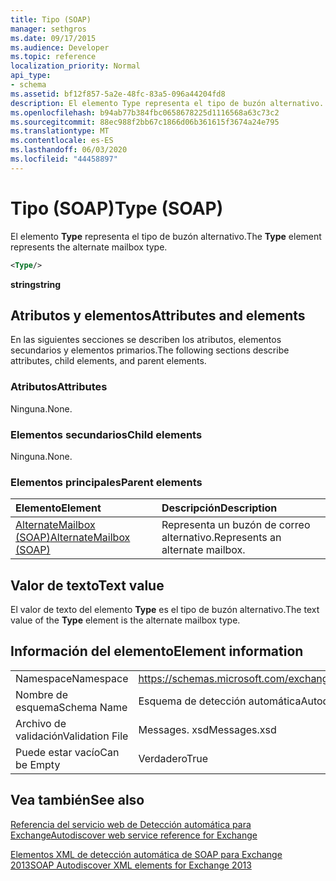 ```yaml
---
title: Tipo (SOAP)
manager: sethgros
ms.date: 09/17/2015
ms.audience: Developer
ms.topic: reference
localization_priority: Normal
api_type:
- schema
ms.assetid: bf12f857-5a2e-48fc-83a5-096a44204fd8
description: El elemento Type representa el tipo de buzón alternativo.
ms.openlocfilehash: b94ab77b384fbc0658678225d1116568a63c73c2
ms.sourcegitcommit: 88ec988f2bb67c1866d06b361615f3674a24e795
ms.translationtype: MT
ms.contentlocale: es-ES
ms.lasthandoff: 06/03/2020
ms.locfileid: "44458897"
---
```

# <a name="type-soap"></a><span data-ttu-id="4fcad-103">Tipo (SOAP)</span><span class="sxs-lookup"><span data-stu-id="4fcad-103">Type (SOAP)</span></span>

<span data-ttu-id="4fcad-104">El elemento **Type** representa el tipo de buzón alternativo.</span><span class="sxs-lookup"><span data-stu-id="4fcad-104">The **Type** element represents the alternate mailbox type.</span></span> 
  
```XML
<Type/>
```

 <span data-ttu-id="4fcad-105">**string**</span><span class="sxs-lookup"><span data-stu-id="4fcad-105">**string**</span></span>
## <a name="attributes-and-elements"></a><span data-ttu-id="4fcad-106">Atributos y elementos</span><span class="sxs-lookup"><span data-stu-id="4fcad-106">Attributes and elements</span></span>

<span data-ttu-id="4fcad-107">En las siguientes secciones se describen los atributos, elementos secundarios y elementos primarios.</span><span class="sxs-lookup"><span data-stu-id="4fcad-107">The following sections describe attributes, child elements, and parent elements.</span></span>
  
### <a name="attributes"></a><span data-ttu-id="4fcad-108">Atributos</span><span class="sxs-lookup"><span data-stu-id="4fcad-108">Attributes</span></span>

<span data-ttu-id="4fcad-109">Ninguna.</span><span class="sxs-lookup"><span data-stu-id="4fcad-109">None.</span></span>
  
### <a name="child-elements"></a><span data-ttu-id="4fcad-110">Elementos secundarios</span><span class="sxs-lookup"><span data-stu-id="4fcad-110">Child elements</span></span>

<span data-ttu-id="4fcad-111">Ninguna.</span><span class="sxs-lookup"><span data-stu-id="4fcad-111">None.</span></span>
  
### <a name="parent-elements"></a><span data-ttu-id="4fcad-112">Elementos principales</span><span class="sxs-lookup"><span data-stu-id="4fcad-112">Parent elements</span></span>

|<span data-ttu-id="4fcad-113">**Elemento**</span><span class="sxs-lookup"><span data-stu-id="4fcad-113">**Element**</span></span>|<span data-ttu-id="4fcad-114">**Descripción**</span><span class="sxs-lookup"><span data-stu-id="4fcad-114">**Description**</span></span>|
|:-----|:-----|
|[<span data-ttu-id="4fcad-115">AlternateMailbox (SOAP)</span><span class="sxs-lookup"><span data-stu-id="4fcad-115">AlternateMailbox (SOAP)</span></span>](alternatemailbox-soap.md) <br/> |<span data-ttu-id="4fcad-116">Representa un buzón de correo alternativo.</span><span class="sxs-lookup"><span data-stu-id="4fcad-116">Represents an alternate mailbox.</span></span>  <br/> |
   
## <a name="text-value"></a><span data-ttu-id="4fcad-117">Valor de texto</span><span class="sxs-lookup"><span data-stu-id="4fcad-117">Text value</span></span>

<span data-ttu-id="4fcad-118">El valor de texto del elemento **Type** es el tipo de buzón alternativo.</span><span class="sxs-lookup"><span data-stu-id="4fcad-118">The text value of the **Type** element is the alternate mailbox type.</span></span> 
  
## <a name="element-information"></a><span data-ttu-id="4fcad-119">Información del elemento</span><span class="sxs-lookup"><span data-stu-id="4fcad-119">Element information</span></span>

|||
|:-----|:-----|
|<span data-ttu-id="4fcad-120">Namespace</span><span class="sxs-lookup"><span data-stu-id="4fcad-120">Namespace</span></span>  <br/> |https://schemas.microsoft.com/exchange/2010/Autodiscover  <br/> |
|<span data-ttu-id="4fcad-121">Nombre de esquema</span><span class="sxs-lookup"><span data-stu-id="4fcad-121">Schema Name</span></span>  <br/> |<span data-ttu-id="4fcad-122">Esquema de detección automática</span><span class="sxs-lookup"><span data-stu-id="4fcad-122">Autodiscover schema</span></span>  <br/> |
|<span data-ttu-id="4fcad-123">Archivo de validación</span><span class="sxs-lookup"><span data-stu-id="4fcad-123">Validation File</span></span>  <br/> |<span data-ttu-id="4fcad-124">Messages. xsd</span><span class="sxs-lookup"><span data-stu-id="4fcad-124">Messages.xsd</span></span>  <br/> |
|<span data-ttu-id="4fcad-125">Puede estar vacío</span><span class="sxs-lookup"><span data-stu-id="4fcad-125">Can be Empty</span></span>  <br/> |<span data-ttu-id="4fcad-126">Verdadero</span><span class="sxs-lookup"><span data-stu-id="4fcad-126">True</span></span>  <br/> |
   
## <a name="see-also"></a><span data-ttu-id="4fcad-127">Vea también</span><span class="sxs-lookup"><span data-stu-id="4fcad-127">See also</span></span>



[<span data-ttu-id="4fcad-128">Referencia del servicio web de Detección automática para Exchange</span><span class="sxs-lookup"><span data-stu-id="4fcad-128">Autodiscover web service reference for Exchange</span></span>](autodiscover-web-service-reference-for-exchange.md)
  
[<span data-ttu-id="4fcad-129">Elementos XML de detección automática de SOAP para Exchange 2013</span><span class="sxs-lookup"><span data-stu-id="4fcad-129">SOAP Autodiscover XML elements for Exchange 2013</span></span>](soap-autodiscover-xml-elements-for-exchange-2013.md)

